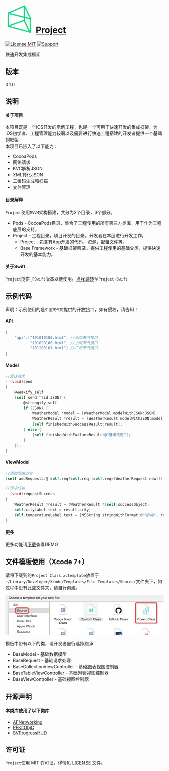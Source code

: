 ![logo](https://github.com/PFei-He/Project-ObjC/blob/master/Project.png)
[Project](https://github.com/PFei-He/Project-ObjC)
===
 
[![License MIT](https://img.shields.io/badge/license-MIT-green.svg)](https://raw.githubusercontent.com/PFei-He/Project-ObjC/master/LICENSE)
[![Support](https://img.shields.io/badge/support-iOS%207%2B%20-blue.svg?style=flat)](https://www.apple.com/nl/ios/)

快速开发集成框架

版本
---
0.1.0

说明
---
#### 关于项目
本项目既是一个iOS开发的示例工程，也是一个可用于快速开发的集成框架，为iOS初学者、工程管理能力较弱以及需要进行快速工程搭建的开发者提供一个基础的框架。<br>
本项目已嵌入了以下能力：
* CocoaPods
* 网络请求
* KVC解析JSON
* XML转化JSON
* 二维码生成和扫描
* 文件管理

#### 目录解释
`Project`使用`MVVM`架构搭建，共分为2个目录，3个部分。

* Pods - CocoaPods目录，集合了工程使用的所有第三方类库，用于作为工程底层的支持。
* Project - 工程目录，项目开发的目录。开发者在本层进行开发工作。
    * Project - 包含有App开发的代码，资源，配置文件等。
    * Base Framework - 基础框架目录，提供工程使用的基础父类，提供快速开发的基本能力。

#### 关于Swift
`Project`提供了`Swift`版本以便使用。[点我跳转](https://github.com/PFei-He/Project-Swift)至`Project-Swift`

示例代码
---
声明：示例使用的是`中国天气网`提供的开放接口，如有侵权，请告知！

#### API
```objective-c
{
    "api":["101010100.html", //北京天气接口
           "101020100.html", //上海天气接口
           "101280101.html"] //广州天气接口
}
```

#### Model
```objective-c
//发送请求
- (void)send
{
    @weakify_self
    [self send:^(id JSON) {
        @strongify_self
        if (JSON) {
            WeatherModel *model = [WeatherModel modelWithJSON:JSON];
            WeatherResult *result = [WeatherResult modelWithJSON:model.weatherinfo];
            [self finishedWithSuccessResult:result];
        } else {
            [self finishedWithFailureResult:@"请求失败"];
        }
    }];
}
```

#### ViewModel
```objective-c
//添加网络请求
[self addRequests:@[self.req?self.req:(self.req=[WeatherRequest new])]];
```

```objective-c
//请求成功
- (void)requestSuccess
{
    WeatherResult *result = (WeatherResult *)self.successObject;
    self.cityLabel.text = result.city;
    self.temperatureLabel.text = [NSString stringWithFormat:@"%@%@", result.temp, @"℃"];
}
```

#### 更多
更多功能请[下载](https://github.com/PFei-He/Project-ObjC/archive/master.zip)查看DEMO

文件模板使用（Xcode 7+）
---
请将下载到的`Project Class.xctemplate`放置于`~/Library/Developer/Xcode/Templates/File Templates/Source/`文件夹下，如过程中没有此些文件夹，请自行创建。

![Screenshot](https://github.com/PFei-He/Project-ObjC/blob/master/Supports/Screenshot.png)

模板中带有以下的类，请开发者自行选择继承
* BaseModel - 基础数据模型
* BaseRequest - 基础请求处理
* BaseCollectionViewController - 基础图表视图控制器
* BaseTableViewController - 基础列表视图控制器
* BaseViewController - 基础视图控制器

开源声明
---
#### 本类库使用了以下类库
* [AFNetworking](https://github.com/AFNetworking/AFNetworking)
* [PFKitObjC](https://github.com/PFei-He/PFKitObjC)
* [SVProgressHUD](https://github.com/SVProgressHUD/SVProgressHUD)

许可证
---
`Project`使用 MIT 许可证，详情见 [LICENSE](https://raw.githubusercontent.com/PFei-He/Project-ObjC/master/LICENSE) 文件。
